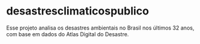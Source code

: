 # desastresclimaticospublico
Esse projeto analisa os desastres ambientais no Brasil nos últimos 32 anos, com base em dados do Atlas Digital do Desastre.
